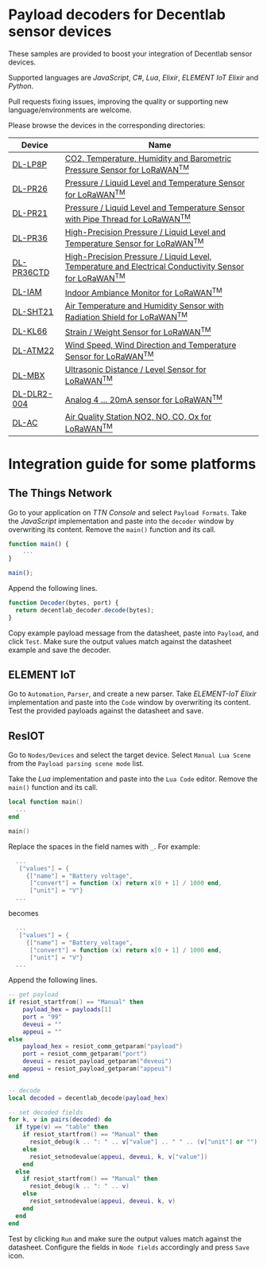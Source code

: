 # Payload decoders for Decentlab sensor devices

These samples are provided to boost your integration of Decentlab sensor devices.

Supported languages are *JavaScript*, *C#*, *Lua*, *Elixir*, *ELEMENT IoT Elixir* and *Python*.

Pull requests fixing issues, improving the quality or supporting new language/environments are welcome.

Please browse the devices in the corresponding directories:

Device | Name
---|---
[DL-LP8P](DL-LP8P) | [CO2, Temperature, Humidity and Barometric Pressure Sensor for LoRaWAN<sup>TM</sup>](https://www.decentlab.com/products/co2-temperature-humidity-and-barometric-pressure-sensor-for-lorawan)
[DL-PR26](DL-PR26) | [Pressure / Liquid Level and Temperature Sensor for LoRaWAN<sup>TM</sup>](https://www.decentlab.com/products/pressure-/-liquid-level-and-temperature-sensor-for-lorawan)
[DL-PR21](DL-PR21) | [Pressure / Liquid Level and Temperature Sensor with Pipe Thread for LoRaWAN<sup>TM</sup>](https://www.decentlab.com/products/pressure-/-liquid-level-and-temperature-sensor-with-g1/4-pipe-thread-for-lorawan)
[DL-PR36](DL-PR36) | [High-Precision Pressure / Liquid Level and Temperature Sensor for LoRaWAN<sup>TM</sup>](https://www.decentlab.com/support)
[DL-PR36CTD](DL-PR36CTD) | [High-Precision Pressure / Liquid Level, Temperature and Electrical Conductivity Sensor for LoRaWAN<sup>TM</sup>](https://www.decentlab.com/products/high-precision-pressure-/-liquid-level-temperature-and-electrical-conductivity-sensor-for-lorawan)
[DL-IAM](DL-IAM) | [Indoor Ambiance Monitor for LoRaWAN<sup>TM</sup>](https://www.decentlab.com/products/indoor-ambiance-monitor-including-co2-tvoc-and-motion-sensor-for-lorawan)
[DL-SHT21](DL-SHT21) | [Air Temperature and Humidity Sensor with Radiation Shield for LoRaWAN<sup>TM</sup>](https://www.decentlab.com/support)
[DL-KL66](DL-KL66) | [Strain / Weight Sensor for LoRaWAN<sup>TM</sup>](https://www.decentlab.com/products/strain-/-weight-sensor-for-lorawan)
[DL-ATM22](DL-ATM22) | [Wind Speed, Wind Direction and Temperature Sensor for LoRaWAN<sup>TM</sup>](https://www.decentlab.com/products/wind-speed-wind-direction-and-temperature-sensor-for-lorawan)
[DL-MBX](DL-MBX) | [Ultrasonic Distance / Level Sensor for LoRaWAN<sup>TM</sup>](https://www.decentlab.com/products/ultrasonic-distance-/-level-sensor-for-lorawan)
[DL-DLR2-004](DL-DLR2-004) | [Analog 4 … 20mA sensor for LoRaWAN<sup>TM</sup>](https://www.decentlab.com/products/analog-or-digital-sensor-device-for-lorawan)
[DL-AC](DL-AC) | [Air Quality Station NO2, NO, CO, Ox for LoRaWAN<sup>TM</sup>](https://www.decentlab.com/products/air-quality-station-no2-no-co-ox-for-lorawan)

# Integration guide for some platforms

## The Things Network

Go to your application on *TTN Console* and select `Payload Formats`. Take the *JavaScript* implementation and paste into the `decoder` window by overwriting its content. Remove the `main()` function and its call.
```js
function main() {
    ...
}

main();
```

Append the following lines.
```js
function Decoder(bytes, port) {
  return decentlab_decoder.decode(bytes);
}
```

Copy example payload message from the datasheet, paste into `Payload`, and click `Test`. Make sure the output values match against the datasheet example and  save the decoder.

## ELEMENT IoT

Go to `Automation`, `Parser`, and create a new parser. Take *ELEMENT-IoT Elixir* implementation and paste into the `Code` window by overwriting its content. Test the provided payloads against the datasheet and save.

## ResIOT

Go to `Nodes/Devices` and select the target device. Select `Manual Lua Scene` from the `Payload parsing scene mode` list.

Take the *Lua* implementation and paste into the `Lua Code` editor. Remove the `main()` function and its call.
```lua
local function main()
  ...
end

main()
```

Replace the spaces in the field names with `_`. For example:
```lua
  ...
   ["values"] = {
     {["name"] = "Battery voltage",
      ["convert"] = function (x) return x[0 + 1] / 1000 end,
      ["unit"] = "V"}
  ...
```
becomes
```lua
  ...
   ["values"] = {
     {["name"] = "Battery_voltage",
      ["convert"] = function (x) return x[0 + 1] / 1000 end,
      ["unit"] = "V"}
  ...
```

Append the following lines.
```lua
-- get payload
if resiot_startfrom() == "Manual" then
    payload_hex = payloads[1]
    port = "99"
    deveui = ""
    appeui = ""
else
    payload_hex = resiot_comm_getparam("payload")
    port = resiot_comm_getparam("port")
    deveui = resiot_payload_getparam("deveui")
    appeui = resiot_payload_getparam("appeui")
end

-- decode
local decoded = decentlab_decode(payload_hex)

-- set decoded fields
for k, v in pairs(decoded) do
  if type(v) == "table" then
    if resiot_startfrom() == "Manual" then
      resiot_debug(k .. ": " .. v["value"] .. " " .. (v["unit"] or ""))
    else
      resiot_setnodevalue(appeui, deveui, k, v["value"])
    end
  else
    if resiot_startfrom() == "Manual" then
      resiot_debug(k .. ": " .. v)
    else
      resiot_setnodevalue(appeui, deveui, k, v)
    end
  end
end
```

Test by clicking `Run` and make sure the output values match against the datasheet. Configure the fields in `Node fields` accordingly and press `Save` icon.